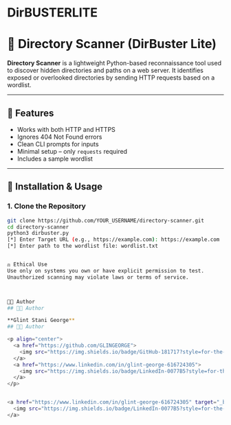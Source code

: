 # DirBUSTERLITE

# 🔎 Directory Scanner (DirBuster Lite)

**Directory Scanner** is a lightweight Python-based reconnaissance tool used to discover hidden directories and paths on a web server. It identifies exposed or overlooked directories by sending HTTP requests based on a wordlist.

---

## 📌 Features

- Works with both HTTP and HTTPS
- Ignores 404 Not Found errors
- Clean CLI prompts for inputs
- Minimal setup – only `requests` required
- Includes a sample wordlist

---

## 🚀 Installation & Usage

### 1. Clone the Repository
```bash
git clone https://github.com/YOUR_USERNAME/directory-scanner.git
cd directory-scanner
python3 dirbuster.py
[*] Enter Target URL (e.g., https://example.com): https://example.com
[*] Enter path to the wordlist file: wordlist.txt


⚖️ Ethical Use
Use only on systems you own or have explicit permission to test.
Unauthorized scanning may violate laws or terms of service.



👨‍💻 Author
## 👨‍💻 Author

**Glint Stani George**  
## 👨‍💻 Author

<p align="center">
  <a href="https://github.com/GLINGEORGE">
    <img src="https://img.shields.io/badge/GitHub-181717?style=for-the-badge&logo=github&logoColor=white" />
  </a>
  <a href="https://www.linkedin.com/in/glint-george-616724305">
    <img src="https://img.shields.io/badge/LinkedIn-0077B5?style=for-the-badge&logo=linkedin&logoColor=white" />
  </a>
</p>


<a href="https://www.linkedin.com/in/glint-george-616724305" target="_blank">
  <img src="https://img.shields.io/badge/LinkedIn-0077B5?style=for-the-badge&logo=linkedin&logoColor=white" alt="LinkedIn">
</a>



